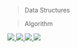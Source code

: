 > Data Structures 

> Algorithm


<a href="https://github.com/vamshipv/Daily-Coding/graphs/contributors">
  <img src="https://contrib.rocks/image?repo=vamshipv/Daily-Coding" />
</a>
<a href="https://github.com/siddsy/Daily-Coding/graphs/contributors">
  <img src="https://contrib.rocks/image?repo=siddsy/Daily-Coding" />
</a>
<a href="https://github.com/prasad145/Daily-Coding/graphs/contributors">
  <img src="https://contrib.rocks/image?repo=prasad145/Daily-Coding" />
</a>
<a href="https://github.com/vamshipv/Daily-Coding/graphs/contributors">
  <img src="https://contrib.rocks/image?repo=vamshipv/Daily-Coding" />
</a>

